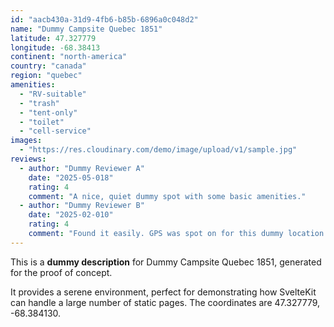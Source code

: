 ```yaml
---
id: "aacb430a-31d9-4fb6-b85b-6896a0c048d2"
name: "Dummy Campsite Quebec 1851"
latitude: 47.327779
longitude: -68.38413
continent: "north-america"
country: "canada"
region: "quebec"
amenities:
  - "RV-suitable"
  - "trash"
  - "tent-only"
  - "toilet"
  - "cell-service"
images:
  - "https://res.cloudinary.com/demo/image/upload/v1/sample.jpg"
reviews:
  - author: "Dummy Reviewer A"
    date: "2025-05-018"
    rating: 4
    comment: "A nice, quiet dummy spot with some basic amenities."
  - author: "Dummy Reviewer B"
    date: "2025-02-010"
    rating: 4
    comment: "Found it easily. GPS was spot on for this dummy location."
---
```


This is a **dummy description** for Dummy Campsite Quebec 1851, generated for the proof of concept.

It provides a serene environment, perfect for demonstrating how SvelteKit can handle a large number of static pages. The coordinates are 47.327779, -68.384130.
